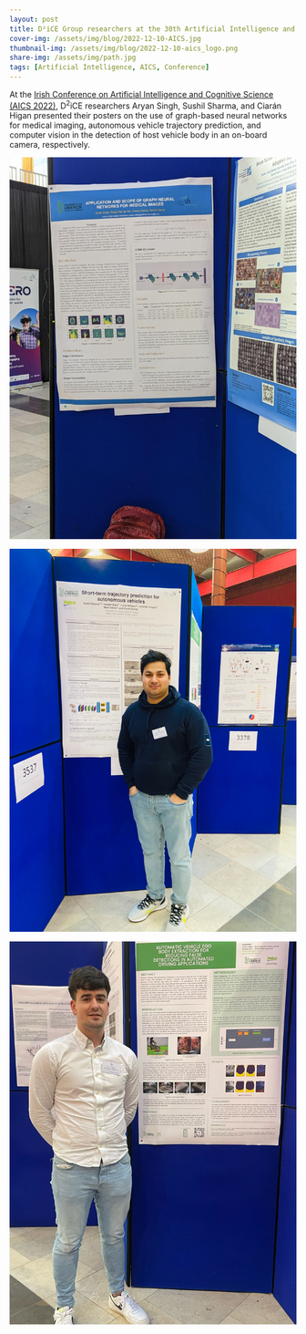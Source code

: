 ```yaml
---
layout: post
title: D²iCE Group researchers at the 30th Artificial Intelligence and Cognitive Science Conference, Cork
cover-img: /assets/img/blog/2022-12-10-AICS.jpg
thumbnail-img: /assets/img/blog/2022-12-10-aics_logo.png
share-img: /assets/img/path.jpg
tags: [Artificial Intelligence, AICS, Conference]
---
```


At the [Irish Conference on Artificial Intelligence and Cognitive Science (AICS 2022)](https://aics2022.mtu.ie/), D<sup>2</sup>iCE researchers Aryan Singh, Sushil Sharma, and Ciarán Higan presented their posters on the use of graph-based neural networks for medical imaging, autonomous vehicle trajectory prediction, and computer vision in the detection of host vehicle body in an on-board camera, respectively.

![](/assets/img/blog/2022-12-10-AICS-Aryan.png "Aryan's poster at AICS - The work showed that a simple graph-based edge convolution method outperformed a few state-of-the-art deep neural networks on the MedMNIST dataset for classification, using 1000 times fewer parameters. ")

![](/assets/img/blog/2022-12-10-AICS-Sushil.png "Sushil's poster at AICS.")

![](/assets/img/blog/2022-12-10-AICS-CiaranHogan.jpg "Ciarán's poster at AICS.")

